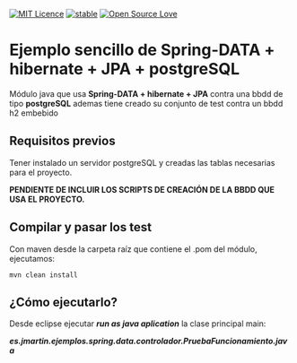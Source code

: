 

[![MIT Licence](https://badges.frapsoft.com/os/mit/mit.svg?v=103)](https://opensource.org/licenses/mit-license.php)
[![stable](http://badges.github.io/stability-badges/dist/stable.svg)](http://github.com/badges/stability-badges)
[![Open Source Love](https://badges.frapsoft.com/os/v1/open-source.png?v=103)](https://github.com/ellerbrock/open-source-badge/)

# Ejemplo sencillo de Spring-DATA + hibernate + JPA + postgreSQL #

Módulo java que usa **Spring-DATA + hibernate + JPA** contra una bbdd de tipo **postgreSQL**
ademas tiene creado su conjunto de test contra un bbdd h2 embebido 

## Requisitos previos ##
Tener instalado un servidor postgreSQL y creadas las tablas necesarias para el proyecto.

**PENDIENTE DE INCLUIR LOS SCRIPTS DE CREACIÓN DE LA BBDD QUE USA EL PROYECTO.**

## Compilar y pasar los test ##

Con maven desde la carpeta raíz que contiene el .pom del módulo, ejecutamos:

    mvn clean install

## ¿Cómo ejecutarlo? ##

Desde eclipse ejecutar ***run as java aplication*** la clase principal main:

***es.jmartin.ejemplos.spring.data.controlador.PruebaFuncionamiento.java***
